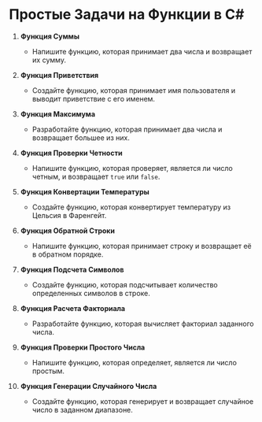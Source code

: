 
# Простые Задачи на Функции в C# #

1. **Функция Суммы**
   - Напишите функцию, которая принимает два числа и возвращает их сумму.

2. **Функция Приветствия**
   - Создайте функцию, которая принимает имя пользователя и выводит приветствие с его именем.

3. **Функция Максимума**
   - Разработайте функцию, которая принимает два числа и возвращает большее из них.

4. **Функция Проверки Четности**
   - Напишите функцию, которая проверяет, является ли число четным, и возвращает `true` или `false`.

5. **Функция Конвертации Температуры**
   - Создайте функцию, которая конвертирует температуру из Цельсия в Фаренгейт.

6. **Функция Обратной Строки**
   - Напишите функцию, которая принимает строку и возвращает её в обратном порядке.

7. **Функция Подсчета Символов**
   - Создайте функцию, которая подсчитывает количество определенных символов в строке.

8. **Функция Расчета Факториала**
   - Разработайте функцию, которая вычисляет факториал заданного числа.

9. **Функция Проверки Простого Числа**
   - Напишите функцию, которая определяет, является ли число простым.

10. **Функция Генерации Случайного Числа**
    - Создайте функцию, которая генерирует и возвращает случайное число в заданном диапазоне.
